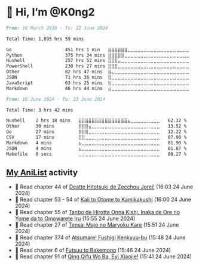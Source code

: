 # 👋 Hi, I’m @K0ng2

<!--START_SECTION:all-->

```markdown
From: 16 March 2020 - To: 22 June 2024

Total Time: 1,895 hrs 59 mins

Go                    451 hrs 1 min   ⣿⣿⣿⣿⣿⣿⣀⣀⣀⣀⣀⣀⣀⣀⣀⣀⣀⣀⣀⣀⣀⣀⣀⣀⣀   23.79 %
Python                375 hrs 34 mins ⣿⣿⣿⣿⣿⣀⣀⣀⣀⣀⣀⣀⣀⣀⣀⣀⣀⣀⣀⣀⣀⣀⣀⣀⣀   19.81 %
Nushell               257 hrs 52 mins ⣿⣿⣿⣤⣀⣀⣀⣀⣀⣀⣀⣀⣀⣀⣀⣀⣀⣀⣀⣀⣀⣀⣀⣀⣀   13.60 %
PowerShell            230 hrs 27 mins ⣿⣿⣿⣀⣀⣀⣀⣀⣀⣀⣀⣀⣀⣀⣀⣀⣀⣀⣀⣀⣀⣀⣀⣀⣀   12.16 %
Other                 82 hrs 47 mins  ⣿⣄⣀⣀⣀⣀⣀⣀⣀⣀⣀⣀⣀⣀⣀⣀⣀⣀⣀⣀⣀⣀⣀⣀⣀   04.37 %
JSON                  71 hrs 36 mins  ⣿⣀⣀⣀⣀⣀⣀⣀⣀⣀⣀⣀⣀⣀⣀⣀⣀⣀⣀⣀⣀⣀⣀⣀⣀   03.78 %
JavaScript            63 hrs 25 mins  ⣷⣀⣀⣀⣀⣀⣀⣀⣀⣀⣀⣀⣀⣀⣀⣀⣀⣀⣀⣀⣀⣀⣀⣀⣀   03.34 %
Markdown              46 hrs 44 mins  ⣶⣀⣀⣀⣀⣀⣀⣀⣀⣀⣀⣀⣀⣀⣀⣀⣀⣀⣀⣀⣀⣀⣀⣀⣀   02.46 %
```

<!--END_SECTION:all-->

<!--START_SECTION:week-->

```markdown
From: 16 June 2024 - To: 23 June 2024

Total Time: 3 hrs 42 mins

Nushell    2 hrs 18 mins   ⣿⣿⣿⣿⣿⣿⣿⣿⣿⣿⣿⣿⣿⣿⣿⣦⣀⣀⣀⣀⣀⣀⣀⣀⣀   62.32 %
Other      30 mins         ⣿⣿⣿⣤⣀⣀⣀⣀⣀⣀⣀⣀⣀⣀⣀⣀⣀⣀⣀⣀⣀⣀⣀⣀⣀   13.52 %
Go         27 mins         ⣿⣿⣿⣀⣀⣀⣀⣀⣀⣀⣀⣀⣀⣀⣀⣀⣀⣀⣀⣀⣀⣀⣀⣀⣀   12.22 %
CSV        17 mins         ⣿⣿⣀⣀⣀⣀⣀⣀⣀⣀⣀⣀⣀⣀⣀⣀⣀⣀⣀⣀⣀⣀⣀⣀⣀   07.90 %
Markdown   4 mins          ⣦⣀⣀⣀⣀⣀⣀⣀⣀⣀⣀⣀⣀⣀⣀⣀⣀⣀⣀⣀⣀⣀⣀⣀⣀   01.90 %
JSON       4 mins          ⣦⣀⣀⣀⣀⣀⣀⣀⣀⣀⣀⣀⣀⣀⣀⣀⣀⣀⣀⣀⣀⣀⣀⣀⣀   01.87 %
Makefile   0 secs          ⣀⣀⣀⣀⣀⣀⣀⣀⣀⣀⣀⣀⣀⣀⣀⣀⣀⣀⣀⣀⣀⣀⣀⣀⣀   00.27 %
```

<!--END_SECTION:week-->

## [My AniList](https://anilist.co/user/KONG/) activity

<!-- ANILIST_ACTIVITY:start -->

-   📖 Read chapter 44 of [Deatte Hitotsuki de Zecchou Jorei!](https://anilist.co/manga/116692) (16:03 24 June 2024)
-   📖 Read chapter 53 - 54 of [Kaii to Otome to Kamikakushi](https://anilist.co/manga/113016) (16:00 24 June 2024)
-   📖 Read chapter 55 of [Tanbo de Hirotta Onna Kishi, Inaka de Ore no Yome da to Omowarete Iru](https://anilist.co/manga/161493) (15:55 24 June 2024)
-   📖 Read chapter 27 of [Tensai Majo no Maryoku Kare](https://anilist.co/manga/159488) (15:51 24 June 2024)
-   📖 Read chapter 374 of [Atsumare! Fushigi Kenkyuu-bu](https://anilist.co/manga/98625) (15:48 24 June 2024)
-   📖 Read chapter 6 of [Futsuu to Bakemono](https://anilist.co/manga/169154) (15:46 24 June 2024)
-   📖 Read chapter 91 of [Qing Qifu Wo Ba, Eyi Xiaojie!](https://anilist.co/manga/141756) (15:41 24 June 2024)

<!-- ANILIST_ACTIVITY:end -->
